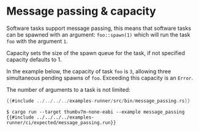 # Message passing & capacity

Software tasks support message passing, this means that software tasks can be spawned
with an argument: `foo::spawn(1)` which will run the task `foo` with the argument `1`.

Capacity sets the size of the spawn queue for the task, if not specified capacity defaults to 1.

In the example below, the capacity of task `foo` is `3`, allowing three simultaneous
pending spawns of `foo`. Exceeding this capacity is an `Error`.

The number of arguments to a task is not limited:

``` rust
{{#include ../../../../examples-runner/src/bin/message_passing.rs}}
```

``` console
$ cargo run --target thumbv7m-none-eabi --example message_passing
{{#include ../../../../examples-runner/ci/expected/message_passing.run}}
```
